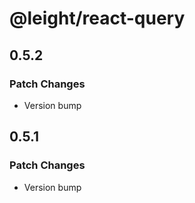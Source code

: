 # @leight/react-query

## 0.5.2

### Patch Changes

- Version bump

## 0.5.1

### Patch Changes

- Version bump
